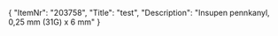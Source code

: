 {
  "ItemNr": "203758",
  "Title": "test",
  "Description": "Insupen pennkanyl, 0,25 mm (31G) x 6 mm"
}